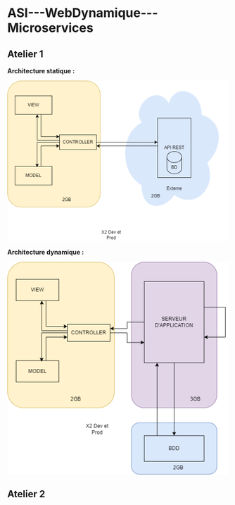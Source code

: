 # ASI---WebDynamique---Microservices
## Atelier 1 

**Architecture statique :**

![Schéma statique](img/Static%20V2.drawio.png)

**Architecture dynamique :** 

![Schéma dynamique](img/Dynamique%20V1.drawio.png)


## Atelier 2